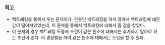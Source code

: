### 회고
- 백트래킹을 통해서 푸는 문제이다. 한동안 백트래킹을 하지 않아서 백트래킹에 대한 감이 떨어져있었는데, 이 문제를 통해서 백트래킹에 대해서 좀 감을 찾았다.
- 이 문제의 경우 백트래킹 도중에 조건이 같은 원소에 대해서는 추가하지 말하야 하는 조건이 있다. 이 경정렬을 하여 같은 원소에 대해서는 스킵을 할 수 있다.